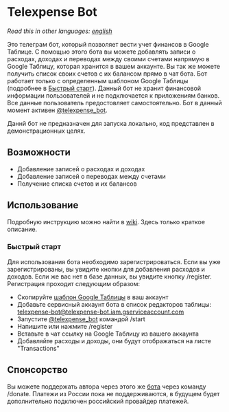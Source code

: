 # Telexpense Bot

*Read this in other languages: [english](README.md)*

Это телеграм бот, который позволяет вести учет финансов в Google Таблице. С помощью этого бота вы можете добавлять записи о расходах, доходах и переводах между своими счетами напрямую в Google Таблицу, которая хранится в вашем аккаунте. Вы так же можете получить список своих счетов с их балансом прямо в чат бота. Бот работает только с определенным шаблоном Google Таблицы (подробнее в [Быстрый старт](#быстрый-старт)). Данный бот не хранит финансовой информации пользователей и не подключается к приложениям банков. Все данные пользователь предостовляет самостоятельно. Бот в данный момент активен [@telexpense_bot](https://t.me/telexpense_bot).

Даннй бот не предназначен для запуска локально, код представлен в демонстрационных целях.

## Возможности

- Добавление записей о расходах и доходах
- Добавление записей о переводах между счетами
- Получение списка счетов и их балансов

## Использование

Подробную инструкцию можно найти в [wiki](https://github.com/pavelmakis/telexpense/wiki). Здесь только краткое описание.

### Быстрый старт

Для использования бота необходимо зарегистрироваться. Если вы уже зарегистрированы, вы увидите кнопки для добавления расходов и доходов. Если же вас нет в базе данных, вы увидите кнопку /register. Регистрация проходит следующим образом:

- Скопируйте [шаблон Google Таблицы](https://docs.google.com/spreadsheets/d/1lO9oTJu3CudibuQCCqk-s1t3DSuRNRoty4SLY5UvG_w) в ваш аккаунт
- Добавьте сервисный аккаунт бота в список редакторов таблицы: telexpense-bot@telexpense-bot.iam.gserviceaccount.com
- Запустите [@telexpense_bot](https://t.me/telexpense_bot) командой /start
- Напишите или нажмите /register
- Вставьте в чат ссылку на Google Таблицу из вашего аккаунта
- Добавляйте расходы и доходы, они будут отображаться на листе "Transactions"

## Спонсорство

Вы можете поддержать автора через этого же [бота](https://t.me/telexpense_bot) через команду /donate. Платежи из России пока не поддерживаются, в будущем будет дополнительно подключен российский провайдер платежей.
